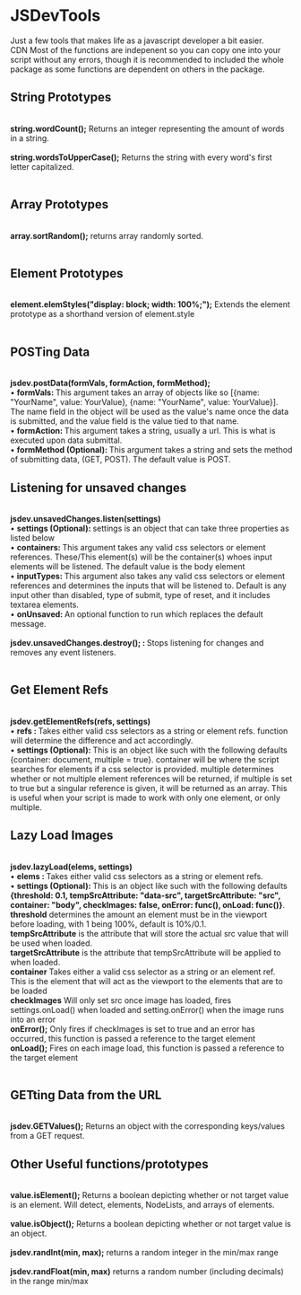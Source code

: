 # JSDevTools

Just a few tools that makes life as a javascript developer a bit easier.<br>
CDN <script src="https://cdn.jsdelivr.net/gh/wbojczuk/JSDevTools/jsdev.min.js"></script>
Most of the functions are indepenent so you can copy one into your script without any errors, though it is recommended to included the whole package as some functions are dependent on others in the package.

<h2>String Prototypes</h2>
<br>
    <strong>string.wordCount();</strong> Returns an integer representing the amount of words in a string.<br>
    <br>
    <strong>string.wordsToUpperCase();</strong> Returns the string with every word's first letter capitalized.<br>
    <br>
            
<h2>Array Prototypes</h2>
            <br>
            <strong>array.sortRandom();</strong> returns array randomly sorted.<br><br>
            
<h2>Element Prototypes</h2>
            <br>
            <strong>element.elemStyles("display: block; width: 100%;");</strong> Extends the element prototype as a shorthand version of element.style<br>
            <br>
            
<h2>POSTing Data</h2>
            <br>
            <strong>jsdev.postData(formVals, formAction, formMethod);</strong><br>
            &bull; <strong>formVals: </strong> This argument takes an array of objects like so [{name: "YourName", value: YourValue}, {name: "YourName", value: YourValue}]. The name field in the object will be used as the value's name once the data is submitted, and the value field is the value tied to that name.<br>
            &bull; <strong>formAction: </strong> This argument takes a string, usually a url. This is what is executed upon data submittal.<br>
            &bull; <strong>formMethod (Optional): </strong> This argument takes a string and sets the method of submitting data, (GET, POST). The default value is POST.<br>
            
<h2>Listening for unsaved changes</h2>
<br>
<strong>jsdev.unsavedChanges.listen(settings)</strong><br>
            &bull; <strong>settings (Optional): </strong> settings is an object that can take three properties as listed below<br>
            &bull; <strong>containers: </strong> This argument takes any valid css selectors or element references. These/This element(s) will be the container(s) whoes input elements will be listened. The default value is the body element<br>
            &bull; <strong>inputTypes: </strong> This argument also takes any valid css selectors or element references and determines the inputs that will be listened to. Default is any input other than disabled, type of submit, type of reset, and it includes textarea elements.<br>
            &bull; <strong>onUnsaved: </strong>An optional function to run which replaces the default message.<br><br>
            <strong>jsdev.unsavedChanges.destroy(); : </strong> Stops listening for changes and removes any event listeners.<br><br>
            
<h2>Get Element Refs</h2>
<br>
<strong>jsdev.getElementRefs(refs, settings)</strong><br>
&bull; <strong>refs : </strong>Takes either valid css selectors as a string or element refs. function will determine the difference and act accordingly.<br>
&bull; <strong>settings (Optional): </strong>This is an object like such with the following defaults {container: document, multiple = true}. container will be where the script searches for elements if a css selector is provided. multiple determines whether or not multiple element references will be returned, if multiple is set to true but a singular reference is given, it will be returned as an array. This is useful when your script is made to work with only one element, or only multiple.<br>

<h2>Lazy Load Images</h2>
<br>
<strong>jsdev.lazyLoad(elems, settings)</strong><br>
&bull; <strong>elems : </strong>Takes either valid css selectors as a string or element refs.<br>
&bull; <strong>settings (Optional): </strong>This is an object like such with the following defaults<br>
<strong>{threshold: 0.1, tempSrcAttribute: "data-src", targetSrcAttribute: "src", container: "body", checkImages: false, onError: func(), onLoad:  func()}</strong>. <br>
<strong>threshold</strong> determines the amount an element must be in the viewport before loading, with 1 being 100%, default is 10%/0.1.<br> <strong>tempSrcAttribute</strong> is the attribute that will store the actual src value that will be used when loaded. <br>
<strong>targetSrcAttribute</strong> is the attribute that tempSrcAttribute will be applied to when loaded. <br>
<strong>container</strong> Takes either a valid css selector as a string or an element ref. This is the element that will act as the viewport to the elements that are to be loaded <br>
<strong>checkImages</strong> Will only set src once image has loaded, fires settings.onLoad() when loaded and setting.onError() when the image runs into an error<br>
<strong>onError();</strong> Only fires if checkImages is set to true and an error has occurred, this function is passed a reference to the target element<br>
<strong>onLoad();</strong> Fires on each image load, this function is passed a reference to the target element<br>
<br>
            
<h2>GETting Data from the URL</h2>
<br><strong>jsdev.GETValues();</strong> Returns an object with the corresponding keys/values from a GET request.
            
<h2>Other Useful functions/prototypes</h2><br>
            <strong>value.isElement();</strong> Returns a boolean depicting whether or not target value is an element. Will detect, elements, NodeLists, and arrays of elements.<br>
            <br>
            <strong>value.isObject();</strong> Returns a boolean depicting whether or not target value is an object.<br>
            <br>
            <strong>jsdev.randInt(min, max);</strong> returns a random integer in the min/max range<br>
            <br>
            <strong>jsdev.randFloat(min, max)</strong> returns a random number (including decimals) in the range min/max<br>
            <br>
            
